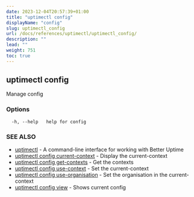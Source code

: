 ```yaml
---
date: 2023-12-04T20:57:39+01:00
title: "uptimectl config"
displayName: "config"
slug: uptimectl_config
url: /docs/references/uptimectl/uptimectl_config/
description: ""
lead: ""
weight: 751
toc: true
---
```

## uptimectl config

Manage config

### Options

```
  -h, --help   help for config
```

### SEE ALSO

* [uptimectl](/docs/references/uptimectl/uptimectl/)	 - A command-line interface for working with Better Uptime
* [uptimectl config current-context](/docs/references/uptimectl/uptimectl_config_current-context/)	 - Display the current-context
* [uptimectl config get-contexts](/docs/references/uptimectl/uptimectl_config_get-contexts/)	 - Get the contexts
* [uptimectl config use-context](/docs/references/uptimectl/uptimectl_config_use-context/)	 - Set the current-context
* [uptimectl config use-organisation](/docs/references/uptimectl/uptimectl_config_use-organisation/)	 - Set the organisation in the current-context
* [uptimectl config view](/docs/references/uptimectl/uptimectl_config_view/)	 - Shows current config

